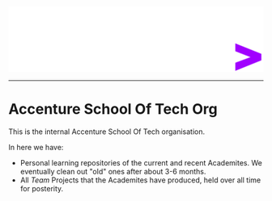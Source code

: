 <img src="https://github.com/IW-Academy/.github/blob/main/img/SoT_Logo_White_Purple_RGB.png"/>

---

# Accenture School Of Tech Org

This is the internal Accenture School Of Tech organisation.

In here we have:

- Personal learning repositories of the current and recent Academites. We eventually clean out "old" ones after about 3-6 months.
- All _Team_ Projects that the Academites have produced, held over all time for posterity.
